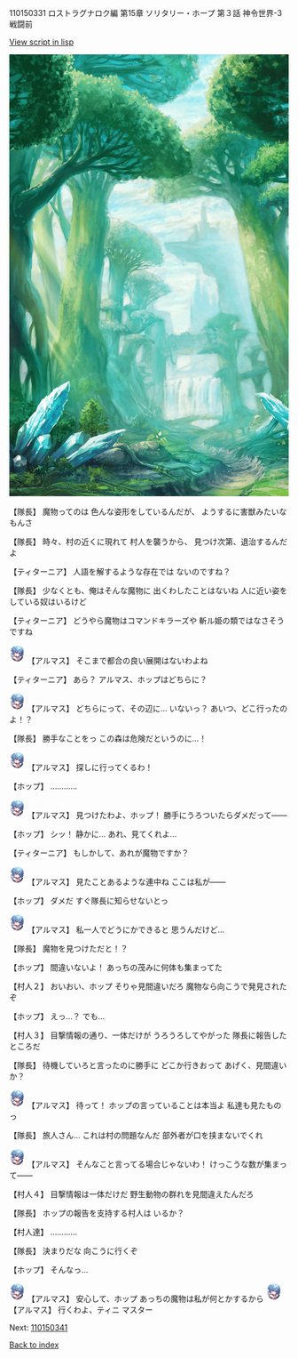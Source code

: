 110150331 ロストラグナロク編 第15章 ソリタリー・ホープ 第３話 神令世界-3 戦闘前

[View script in lisp](../scripts/110150331.txt)

![forest.png](../images/backgrounds/forest.png)

【隊長】
魔物ってのは
色んな姿形をしているんだが、
ようするに害獣みたいなもんさ

【隊長】
時々、村の近くに現れて
村人を襲うから、
見つけ次第、退治するんだよ

【ティターニア】
人語を解するような存在では
ないのですね？

【隊長】
少なくとも、俺はそんな魔物に
出くわしたことはないね
人に近い姿をしている奴はいるけど

【ティターニア】
どうやら魔物はコマンドキラーズや
斬ル姫の類ではなさそうですね

<img src="../images/units/3103811.png" alt="3103811.png" height="34"/>
【アルマス】
そこまで都合の良い展開はないわよね

【ティターニア】
あら？
アルマス、ホップはどちらに？

<img src="../images/units/3103811.png" alt="3103811.png" height="34"/>
【アルマス】
どちらにって、その辺に…
いないっ？
あいつ、どこ行ったのよ！？

【隊長】
勝手なことをっ
この森は危険だというのに…！

<img src="../images/units/3103811.png" alt="3103811.png" height="34"/>
【アルマス】
探しに行ってくるわ！

【ホップ】
…………

<img src="../images/units/3103811.png" alt="3103811.png" height="34"/>
【アルマス】
見つけたわよ、ホップ！
勝手にうろついたらダメだって――

【ホップ】
シッ！
静かに…
あれ、見てくれよ…

【ティターニア】
もしかして、あれが魔物ですか？

<img src="../images/units/3103811.png" alt="3103811.png" height="34"/>
【アルマス】
見たことあるような連中ね
ここは私が――

【ホップ】
ダメだ
すぐ隊長に知らせないとっ

<img src="../images/units/3103811.png" alt="3103811.png" height="34"/>
【アルマス】
私一人でどうにかできると
思うんだけど…

【隊長】
魔物を見つけただと！？

【ホップ】
間違いないよ！
あっちの茂みに何体も集まってた

【村人２】
おいおい、ホップ
そりゃ見間違いだろ
魔物なら向こうで発見されたぞ

【ホップ】
えっ…？
でも…

【村人３】
目撃情報の通り、一体だけが
うろうろしてやがった
隊長に報告したところだ

【隊長】
待機していろと言ったのに勝手に
どこか行きおって
あげく、見間違いか？

<img src="../images/units/3103811.png" alt="3103811.png" height="34"/>
【アルマス】
待って！
ホップの言っていることは本当よ
私達も見たものっ

【隊長】
旅人さん…
これは村の問題なんだ
部外者が口を挟まないでくれ

<img src="../images/units/3103811.png" alt="3103811.png" height="34"/>
【アルマス】
そんなこと言ってる場合じゃないわ！
けっこうな数が集まって――

【村人４】
目撃情報は一体だけだ
野生動物の群れを見間違えたんだろ

【隊長】
ホップの報告を支持する村人は
いるか？

【村人達】
…………

【隊長】
決まりだな
向こうに行くぞ

【ホップ】
そんなっ…

<img src="../images/units/3103811.png" alt="3103811.png" height="34"/>
【アルマス】
安心して、ホップ
あっちの魔物は私が何とかするから

<img src="../images/units/3103811.png" alt="3103811.png" height="34"/>
【アルマス】
行くわよ、ティニ
マスター

Next: [110150341](110150341.md)

[Back to index](index.md)

